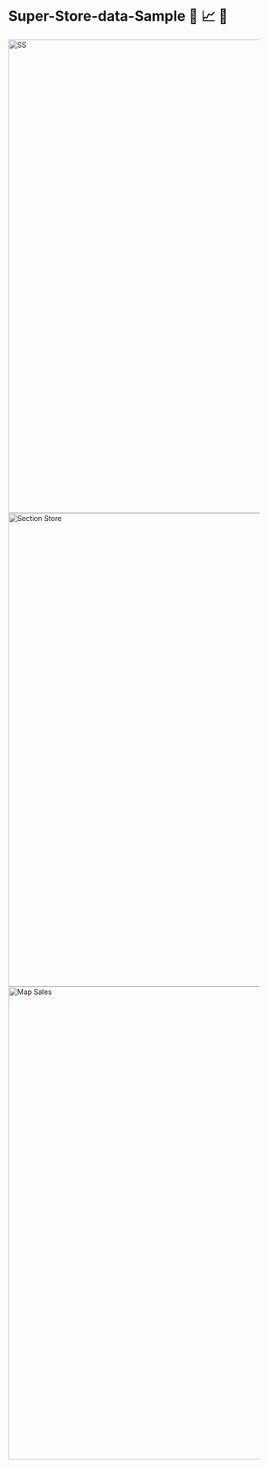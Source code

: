 # Super-Store-data-Sample 🏬 📈 🧾 

<img width="948" alt="SS" src="https://github.com/moadhamousti/Super-Store-data/assets/118165767/76f3fba9-ff52-4c7d-b48d-81b5f11f0fd5">
<img width="948" alt="Section Store" src="https://github.com/moadhamousti/Super-Store-data/assets/118165767/31c6c690-c147-4b9c-b98e-5a0649f68f84">
<img width="947" alt="Map Sales" src="https://github.com/moadhamousti/Super-Store-data/assets/118165767/23702101-54cd-408d-9b69-bc999b9761cd">
